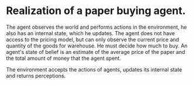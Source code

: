 # Realization of a paper buying agent. #

The agent observes the world and performs actions in the environment, he also has an internal state, which he
updates.
The agent does not have access to the pricing model, but can only observe the current price and quantity of the goods for
warehouse. He must decide how much to buy.
An agent's state of belief is an estimate of the average price of the paper and the total amount of money that the agent
spent.

The environment accepts the actions of agents, updates its internal state and returns perceptions.
